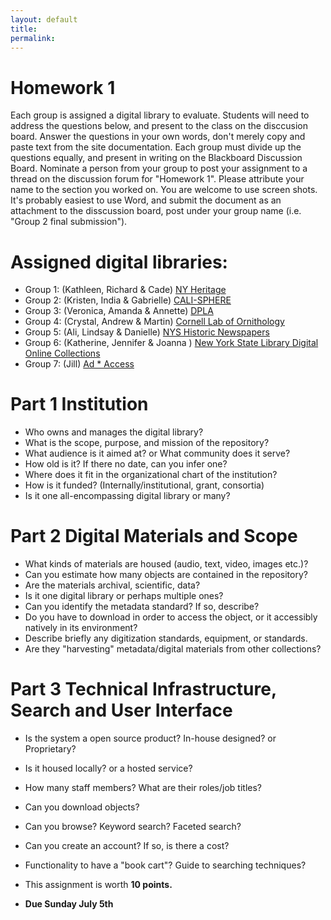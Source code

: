 ```yaml
---
layout: default
title: 
permalink:
---
```


<h1> Homework 1</h1>

Each group is assigned a digital library to evaluate. Students will need to address the questions below, and present to the class on the disccusion board. Answer the questions in your own words, don't merely copy and paste text from the site documentation. Each group must divide up the questions equally, and present in writing on the Blackboard Discussion Board. Nominate a person from your group to post your assignment to a thread on the discussion forum for &quot;Homework 1&quot;. Please attribute your name to the section you worked on. You are welcome to use screen shots. It's probably easiest to use Word, and submit the document as an attachment to the disscussion board, post under your group name (i.e. &quot;Group 2 final submission&quot;). 

# Assigned digital libraries: 

- Group 1: (Kathleen, Richard &amp; Cade) [NY Heritage](http://www.newyorkheritage.org/)
- Group 2: (Kristen, India &amp; Gabrielle) [CALI-SPHERE](http://calisphere.cdlib.org/)
- Group 3: (Veronica, Amanda &amp; Annette) [DPLA](https://dp.la/)
- Group 4: (Crystal, Andrew &amp; Martin) [Cornell Lab of Ornithology](https://www.birds.cornell.edu/home)
- Group 5: (Ali, Lindsay &amp; Danielle) [NYS Historic Newspapers](http://nyshistoricnewspapers.org)
- Group 6: (Katherine, Jennifer &amp; Joanna ) [New York State Library Digital Online Collections](http://www.nysl.nysed.gov/scandocs/)
- Group 7: (Jill) [Ad * Access](https://repository.duke.edu/dc/adaccess)

# Part 1 Institution

- Who owns and manages the digital library?
- What is the scope, purpose, and mission of the repository?
- What audience is it aimed at? or What community does it serve?
- How old is it? If there no date, can you infer one?
- Where does it fit in the organizational chart of the institution?
- How is it funded? (Internally/institutional, grant, consortia)
- Is it one all-encompassing digital library or many?


# Part 2 Digital Materials and Scope

- What kinds of materials are housed (audio, text, video, images etc.)?
- Can you estimate how many objects are contained in the repository?
- Are the materials archival, scientific, data?
- Is it one digital library or perhaps multiple ones? 
- Can you identify the metadata standard? If so, describe?
- Do you have to download in order to access the object, or it accessibly natively in its environment?
- Describe briefly any digitization standards, equipment, or standards. 
- Are they &quot;harvesting&quot; metadata/digital materials from other collections?


# Part 3 Technical Infrastructure, Search and User Interface

- Is the system a open source product? In-house designed? or Proprietary?
- Is it housed locally? or a hosted service?
- How many staff members? What are their roles/job titles?
- Can you download objects?
- Can you browse? Keyword search? Faceted search?
- Can you create an account? If so, is there a cost?
- Functionality to have a &quot;book cart&quot;? Guide to searching techniques?

- This assignment is worth **10 points.**
- **Due Sunday July 5th** 